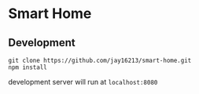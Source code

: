 # Smart Home
## Development

```
git clone https://github.com/jay16213/smart-home.git
npm install
```

development server will run at `localhost:8080`
